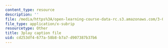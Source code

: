 ```yaml
---
content_type: resource
description: ''
file: /media/https%3A/open-learning-course-data-rc.s3.amazonaws.com/3-054-cellular-solids-structure-properties-and-applications-spring-2015/cd253df4677a58b8b7a7d907387b37b6_q-9YlXesHtI.vtt
file_type: application/x-subrip
resourcetype: Other
title: 3play caption file
uid: cd253df4-677a-58b8-b7a7-d907387b37b6
---
```

